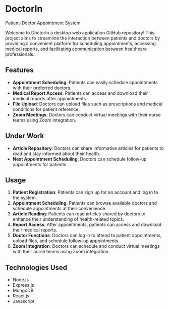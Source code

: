 # DoctorIn
Patient-Doctor Appointment System

Welcome to DoctorIn a desktop web application GitHub repository! This project aims to streamline the interaction between patients and doctors by providing a convenient platform for scheduling appointments, accessing medical reports, and facilitating communication between healthcare professionals.

## Features

- **Appointment Scheduling**: Patients can easily schedule appointments with their preferred doctors.
- **Medical Report Access**: Patients can access and download their medical reports after appointments.
- **File Upload**: Doctors can upload files such as prescriptions and medical conditions for patient reference.
- **Zoom Meetings**: Doctors can conduct virtual meetings with their nurse teams using Zoom integration.

## Under Work
- **Article Repository**: Doctors can share informative articles for patients to read and stay informed about their health.
- **Next Appointment Scheduling**: Doctors can schedule follow-up appointments for patients.

## Usage

1. **Patient Registration**: Patients can sign up for an account and log in to the system.
2. **Appointment Scheduling**: Patients can browse available doctors and schedule appointments at their convenience.
3. **Article Reading**: Patients can read articles shared by doctors to enhance their understanding of health-related topics.
4. **Report Access**: After appointments, patients can access and download their medical reports.
5. **Doctor Functions**: Doctors can log in to attend to patient appointments, upload files, and schedule follow-up appointments.
6. **Zoom Integration**: Doctors can schedule and conduct virtual meetings with their nurse teams using Zoom integration.

## Technologies Used

- Node.js
- Express.js
- MongoDB
- React.js
- Javascript


